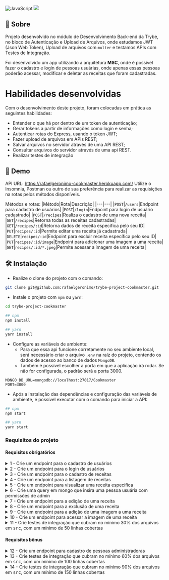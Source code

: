![JavaScript](https://img.shields.io/badge/javascript-%23323330.svg?style=for-the-badge&logo=javascript&logoColor=%23F7DF1E)
![](https://socialify.git.ci/rafaelgeronimo/trybe-project-cookmaster/image?description=1&descriptionEditable=%5BTrybe%20Project%5D%20Cookmaster&font=Bitter&language=1&owner=1&pattern=Brick%20Wall&theme=Light)

## 📗 Sobre

Projeto desenvolvido no módulo de Desenvolvimento Back-end da Trybe, no bloco de Autenticação e Upload de Arquivos, onde estudamos JWT (Json Web Token), Upload de arquivos com `multer` e testamos APIs com Testes de Integração.

Foi desenvolvido um app utilizando a arquitetura **MSC**, onde é possível fazer o cadastro e login de pessoas usuárias, onde apenas essas pessoas poderão acessar, modificar e deletar as receitas que foram cadastradas.

# Habilidades desenvolvidas

Com o desenvolvimento deste projeto, foram colocadas em prática as seguintes habilidades:

- Entender o que há por dentro de um token de autenticação;
- Gerar tokens a partir de informações como login e senha;
- Autenticar rotas do Express, usando o token JWT;
- Fazer upload de arquivos em APIs REST;
- Salvar arquivos no servidor através de uma API REST;
- Consultar arquivos do servidor através de uma api REST.
- Realizar testes de integração

## 🚀 Demo
API URL: https://rafaelgeronimo-cookmaster.herokuapp.com/
Utilize o Insomnia, Postman ou outro de sua preferência para realizar as requisições na rotas pelos métodos disponíveis.

Métodos e rotas:
|Método|Rota|Descrição|
|---|---|
|`POST`|`/users`|Endpoint para cadastro de usuários|
|`POST`|`/login`|Endpoint para login de usuário cadastrado|
|`POST`|`/recipes`|Realiza o cadastro de uma nova receita|
|`GET`|`/recipes`|Retorna todas as receitas cadastradas|
|`GET`|`/recipes/:id`|Retorna dados de receita específica pelo seu ID|
|`PUT`|`recipes/:id`|Permite editar uma receita já cadastrada|
|`DELETE`|`recipes/:id`|Endpoint para excluir receita específica pelo seu ID|
|`PUT`|`recipes/:id/image`|Endpoint para adicionar uma imagem a uma receita|
|`GET`|`recipes/:id/*.jpeg`|Permite acessar a imagem de uma receita|

## 🛠 Instalação
- Realize o clone do projeto com o comando:
```sh
git clone git@github.com:rafaelgeronimo/trybe-project-cookmaster.git
```
- Instale o projeto com `npm` ou `yarn`:
```sh
cd trybe-project-cookmaster

## npm
npm install

## yarn
yarn install
```
- Configure as variáveis de ambiente:
  - Para que essa api funcione corretamente no seu ambiente local, será necessário criar o arquivo `.env` na raíz do projeto, contendo os dados de acesso ao banco de dados `MongoDB`.
  - Também é possível escolher a porta em que a aplicação irá rodar. Se não for configurada, o padrão será a porta 3000.
```
MONGO_DB_URL=mongodb://localhost:27017/Cookmaster
PORT=3000
```
- Após a instalação das dependências e configuração das variáveis de ambiente, é possível executar com o comando para iniciar a API:
```sh
## npm
npm start

## yarn
yarn start
```

### Requisitos do projeto
#### Requisitos obrigatórios
<details>
  <summary>
    1 - Crie um endpoint para o cadastro de usuários
  </summary>
  <ul>
    <li>
      A rota deve ser (<kbd>/users</kbd>).
    </li>
    <li>
      No banco um usuário precisa ter os campos Email, Senha, Nome e Role.
    </li>
    <li>
      Para criar um usuário através da API, todos os campos são obrigatórios, com exceção do Role.
    </li>
    <li>
      O campo Email deve ser único.
    </li>
    <li>
      Usuários criados através desse endpoint devem ter seu campo Role com o atributo _user_, ou seja, devem ser usuários comuns, e não admins.
    </li>
    <li>
      O body da requisição deve conter o seguinte formato:
      <pre>
        {
          "name": "string",
          "email": "string",
          "password": "string"
        }
      </pre>
    </li>
    <li>
      Não use <kbd>bcrypt</kbd> ou outra biblioteca para encriptar a senha, para que o avaliador funcione corretamente.
    </li>
  </ul>
</details>
<details>
  <summary>
    2 - Crie um endpoint para o login de usuários
  </summary>
  <ul>
    <li>
      A rota deve ser (<kbd>/login</kbd>).
    </li>
    <li>
      A rota deve receber os campos Email e Senha e esses campos devem ser validados no banco de dados.
    </li>
    <li>
      Na configuração do <kbd>JWT</kbd> **não use variáveis de ambientes** para não ter conflito com o avaliador.
    </li>
    <li>
      Um token <kbd>JWT</kbd> deve ser gerado e retornado caso haja sucesso no login. No seu payload deve estar presente o id, email e role do usuário.
    </li>
    <li>
      O body da requisição deve conter o seguinte formato:
      <pre>
        {
          "email": "string",
          "password": "string"
        }
      </pre>
    </li>
  </ul>
</details>
<details>
  <summary>
    3 - Crie um endpoint para o cadastro de receitas
  </summary>
  <ul>
    <li>
      A rota deve ser (<kbd>/recipes</kbd>).
    </li>
    <li>
      A receita só pode ser criada caso o usuário esteja logado e o token <kbd>JWT</kbd> validado.
    </li>
    <li>
      No banco, a receita deve ter os campos Nome, Ingredientes, Modo de preparo, URL da imagem e Id do Autor.
    </li>
    <li>
      Nome, ingredientes e modo de preparo devem ser recebidos no corpo da requisição, com o seguinte formato:
      <pre>
        {
          "name": "string",
          "ingredients": "string",
          "preparation": "string"
        }
      </pre>
    </li>
    <li>
      O campo dos ingredientes pode ser um campo de texto aberto.
    </li>
    <li>
      O campo ID do autor, deve ser preenchido automaticamente com o ID do usuário logado, que deve ser extraído do token JWT.
    </li>
    <li>
      A URL da imagem será preenchida através de outro endpoint
    </li>
  </ul>
</details>
<details>
  <summary>
    4 - Crie um endpoint para a listagem de receitas
  </summary>
  <ul>
    <li>
      A rota deve ser (<kbd>/recipes</kbd>).
    </li>
    <li>
      A rota pode ser acessada por usuários logados ou não
    </li>
  </ul>
</details>
<details>
  <summary>
    5 - Crie um endpoint para visualizar uma receita específica
  </summary>
  <ul>
    <li>
      A rota deve ser (<kbd>/recipes/:id</kbd>).
    </li>
    <li>
      A rota pode ser acessada por usuários logados ou não
    </li>
  </ul>
</details>
<details>
  <summary>
    6 - Crie uma query em mongo que insira uma pessoa usuária com permissões de admin
  </summary>
  <ul>
    <li>
      Crie um arquivo <kbd>seed.js</kbd> na raiz do projeto com uma query do Mongo DB capaz de inserir um usuário na coleção _users_ com os seguintes valores:
      <pre>
        <kbd>{ name: 'admin', email: 'root@email.com', password: 'admin', role: 'admin' }</kbd>
      </pre>
      <strong>Obs.:</strong> Esse usuário tem o poder de criar, deletar, atualizar ou remover qualquer receita, independente de quem a cadastrou. Isso será solicitado ao longo dos próximos requisitos.
    </li>
  </ul>
</details>
<details>
  <summary>
    7 - Crie um endpoint para a edição de uma receita
  </summary>
  <ul>
    <li>
      A rota deve ser (<kbd>/recipes/:id</kbd>).
    </li>
    <li>
      A receita só pode ser atualizada caso o usuário esteja logado e o token <kbd>JWT</kbd> validado.
    </li>
    <li>
      A receita só pode ser atualizada caso pertença ao usuário logado, ou caso esse usuário seja um admin.
    </li>
    <li>
      O corpo da requisição deve receber o seguinte formato:
      <pre>
        {
          "name": "string",
          "ingredients": "string",
          "preparation": "string"
        }
      </pre>
    </li>
  </ul>
</details>
<details>
  <summary>
    8 - Crie um endpoint para a exclusão de uma receita
  </summary>
  <ul>
    <li>
      A rota deve ser (<kbd>/recipes/:id</kbd>).
    </li>
    <li>
      A receita só pode ser excluída caso o usuário esteja logado e o token <kbd>JWT</kbd> validado.
    </li>
    <li>
      A receita só pode ser excluída caso pertença ao usuário logado, ou caso o usuário logado seja um admin.
    </li>
  </ul>
</details>
<details>
  <summary>
    9 - Crie um endpoint para a adição de uma imagem a uma receita
  </summary>
  <ul>
    <li>
      A rota deve ser (<kbd>/recipes/:id/image/</kbd>).
    </li>
    <li>
      A imagem deve ser lida do campo <kbd>image</kbd>.
    </li>
    <li>
      O endpoint deve aceitar requisições no formato <kbd>multipart/form-data</kbd>.
    </li>
    <li>
      A receita só pode ser atualizada caso o usuário esteja logado e o token <kbd>JWT</kbd> validado.
    </li>
    <li>
      A receita só pode ser atualizada caso pertença ao usuário logado ou caso o usuário logado seja admin.
    </li>
    <li>
      O upload da imagem deverá ser feito utilizando o <kbd>Multer</kbd>.
    </li>
    <li>
      O nome do arquivo deve ser o ID da receita, e sua extensão <kbd>.jpeg</kbd>.
    </li>
    <li>
      A URL completa para acessar a imagem através da API deve ser gravada no banco de dados, junto com os dados da receita.
    </li>
  </ul>
</details>
<details>
  <summary>
    10 - Crie um endpoint para acessar a imagem de uma receita
  </summary>
  <ul>
    <li>
      As imagens devem estar disponíveis através da rota <kbd>/images/<id-da-receita>.jpeg</kbd> na API.
    </li>
  </ul>
</details>
<details>
  <summary>
    11 - Crie testes de integração que cubram no mínimo 30% dos arquivos em <kbd>src</kbd>, com um mínimo de 50 linhas cobertas
  </summary>
  <ul>
    <li>
      Os testes de integração devem ser criados na pasta <kbd>./src/integration-tests</kbd>, essa pasta **não pode ser renomeada ou removida**;
    </li>
    <li>
      O arquivo <kbd>change.me.test.js</kbd> pode ser alterado, renomeado ou removido;
    </li>
    <li>
      Os testes devem ser criados usando o instrumental e boas práticas apresentado nos conteúdos de testes do course;
    </li>
    <li>
      Para rodar os testes, utilize o comando <kbd>npm run dev:test</kbd>;
    </li>
    <li>
      Para visualizar a cobertura, utilize o comando <kbd>npm run dev:test:coverage</kbd>;
    </li>
  </ul>
</details>

#### Requisitos bônus
<details>
  <summary>
    12 - Crie um endpoint para cadastro de pessoas administradoras
  </summary>
  <ul>
    <li>
      A rota deve ser (<kbd>/users/admin</kbd>).
    </li>
    <li>
      Só será possível adicionar um admin caso esta ação esteja sendo feita por outro admin, portanto, deve ser validado se há um admin logado.
    </li>
    <li>
      Por padrão, as requisições pra esse endpoint devem adicionar um usuário com a role _admin_.
    </li>
    <li>
      O corpo da requisição deve ter o seguinte formato:
      <pre>
        {
          "name": "string",
          "email": "string",
          "password": "string"
        }
      </pre>
    </li>
  </ul>
</details>
<details>
  <summary>
    13 - Crie testes de integração que cubram no mínimo 60% dos arquivos em <kbd>src</kbd>, com um mínimo de 100 linhas cobertas
  </summary>
  <ul>
    <li>
      Os testes de integração devem ser criados na pasta <kbd>./src/integration-tests</kbd>, essa pasta **não pode ser renomeada ou removida**;
    </li>
    <li>
      O arquivo <kbd>change.me.test.js</kbd> pode ser alterado, renomeado ou removido;
    </li>
    <li>
      Os testes devem ser criados usando o instrumental e boas práticas apresentado nos conteúdos de testes do course;
    </li>
    <li>
      Para rodar os testes, utilize o comando <kbd>npm run dev:test</kbd>;
    </li>
    <li>
      Para visualizar a cobertura, utilize o comando <kbd>npm run dev:test:coverage</kbd>;
    </li>
  </ul>
</details>
<details>
  <summary>
    14 - Crie testes de integração que cubram no mínimo 90% dos arquivos em <kbd>src</kbd>, com um mínimo de 150 linhas cobertas
  </summary>
  <ul>
    <li>
      Os testes de integração devem ser criados na pasta <kbd>./src/integration-tests</kbd>, essa pasta **não pode ser renomeada ou removida**;
    </li>
    <li>
      O arquivo <kbd>change.me.test.js</kbd> pode ser alterado, renomeado ou removido;
    </li>
    <li>
      Os testes devem ser criados usando o instrumental e boas práticas apresentado nos conteúdos de testes do course;
    </li>
    <li>
      Para rodar os testes, utilize o comando <kbd>npm run dev:test</kbd>;
    </li>
    <li>
      Para visualizar a cobertura, utilize o comando <kbd>npm run dev:test:coverage</kbd>;
    </li>
  </ul>
</details>
